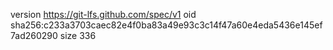 version https://git-lfs.github.com/spec/v1
oid sha256:c233a3703caec82e4f0ba83a49e93c3c14f47a60e4eda5436e145ef7ad260290
size 336
